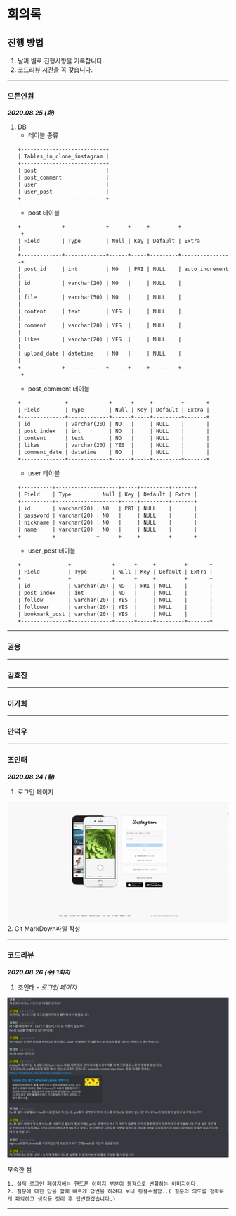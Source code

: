 # 회의록

## 진행 방법

1. 날짜 별로 진행사항을 기록합니다.
2. 코드리뷰 시간을 꼭 갖습니다.

<hr>

### 모든인원
***2020.08.25 (화)***
1. DB
    - 테이블 종류
    ```
    +---------------------------+
    | Tables_in_clone_instagram |
    +---------------------------+
    | post                      |
    | post_comment              |
    | user                      |
    | user_post                 |
    +---------------------------+
    ```
    - post 테이블
    ```
    +-------------+-------------+------+-----+---------+----------------+
    | Field       | Type        | Null | Key | Default | Extra          |
    +-------------+-------------+------+-----+---------+----------------+
    | post_id     | int         | NO   | PRI | NULL    | auto_increment |
    | id          | varchar(20) | NO   |     | NULL    |                |
    | file        | varchar(50) | NO   |     | NULL    |                |
    | content     | text        | YES  |     | NULL    |                |
    | comment     | varchar(20) | YES  |     | NULL    |                |
    | likes       | varchar(20) | YES  |     | NULL    |                |
    | upload_date | datetime    | NO   |     | NULL    |                |
    +-------------+-------------+------+-----+---------+----------------+
    ```
    - post_comment 테이블
    ```
    +--------------+-------------+------+-----+---------+-------+
    | Field        | Type        | Null | Key | Default | Extra |
    +--------------+-------------+------+-----+---------+-------+
    | id           | varchar(20) | NO   |     | NULL    |       |
    | post_index   | int         | NO   |     | NULL    |       |
    | content      | text        | NO   |     | NULL    |       |
    | likes        | varchar(20) | YES  |     | NULL    |       |
    | comment_date | datetime    | NO   |     | NULL    |       |
    +--------------+-------------+------+-----+---------+-------+
    ```
    - user 테이블
    ```
    +----------+-------------+------+-----+---------+-------+
    | Field    | Type        | Null | Key | Default | Extra |
    +----------+-------------+------+-----+---------+-------+
    | id       | varchar(20) | NO   | PRI | NULL    |       |
    | password | varchar(20) | NO   |     | NULL    |       |
    | nickname | varchar(20) | NO   |     | NULL    |       |
    | name     | varchar(20) | NO   |     | NULL    |       |
    +----------+-------------+------+-----+---------+-------+
    ```
    - user_post 테이블
    ```
    +---------------+-------------+------+-----+---------+-------+
    | Field         | Type        | Null | Key | Default | Extra |
    +---------------+-------------+------+-----+---------+-------+
    | id            | varchar(20) | NO   | PRI | NULL    |       |
    | post_index    | int         | NO   |     | NULL    |       |
    | follow        | varchar(20) | YES  |     | NULL    |       |
    | follower      | varchar(20) | YES  |     | NULL    |       |
    | bookmark_post | varchar(20) | YES  |     | NULL    |       |
    +---------------+-------------+------+-----+---------+-------+
    ```
---
### 권용

---
### 김효진

---
### 이가희

---
### 안덕우

---
### 조인태

***2020.08.24 (월)***

1. 로그인 페이지
  <img src="./images/loginPage.gif" width="800px;">
2. Git MarkDown파일 작성

---

### 코드리뷰

***2020.08.26 (수) 1회차***


1. 조인태 - *로그인 페이지*
  <img src="./images/코드리뷰/2020826로그인페이지.PNG" width="800px;">

  부족한 점
    
    1. 실제 로그인 페이지에는 핸드폰 이미지 부분이 동적으로 변화하는 이미지이다.
    2. 질문에 대한 답을 할때 빠르게 답변을 하려다 보니 횡설수설함..( 질문의 의도를 정확하게 파악하고 생각을 정리 후 답변하겠습니다.)
---

